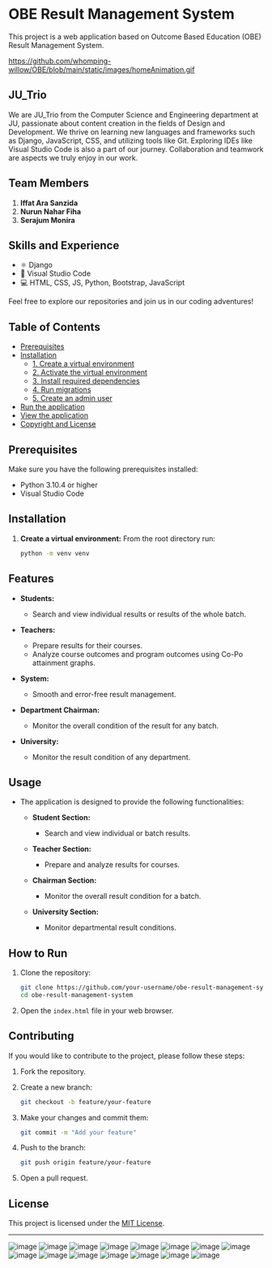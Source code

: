# OBE Result Management System

This project is a web application based on Outcome Based Education (OBE) Result Management System.

https://github.com/whomping-willow/OBE/blob/main/static/images/homeAnimation.gif

## JU_Trio
We are JU_Trio from the Computer Science and Engineering department at JU, passionate about content creation in the fields of Design and Development. We thrive on learning new languages and frameworks such as Django, JavaScript, CSS, and utilizing tools like Git. Exploring IDEs like Visual Studio Code is also a part of our journey. Collaboration and teamwork are aspects we truly enjoy in our work.

## Team Members
1. **Iffat Ara Sanzida**
2. **Nurun Nahar Fiha**
3. **Serajum Monira**

## Skills and Experience
- ⚛ Django
- 📱 Visual Studio Code
- 💻 HTML, CSS, JS, Python, Bootstrap, JavaScript

Feel free to explore our repositories and join us in our coding adventures!



## Table of Contents
- [Prerequisites](#prerequisites)
- [Installation](#installation)
  - [1. Create a virtual environment](#1-create-a-virtual-environment)
  - [2. Activate the virtual environment](#2-activate-the-virtual-environment)
  - [3. Install required dependencies](#3-install-required-dependencies)
  - [4. Run migrations](#4-run-migrations)
  - [5. Create an admin user](#5-create-an-admin-user)
- [Run the application](#run-the-application)
- [View the application](#view-the-application)
- [Copyright and License](#copyright-and-license)

## Prerequisites
Make sure you have the following prerequisites installed:
- Python 3.10.4 or higher
- Visual Studio Code

## Installation
1. **Create a virtual environment:**
   From the root directory run:
   ```bash
   python -m venv venv

## Features

- **Students:**
  - Search and view individual results or results of the whole batch.

- **Teachers:**
  - Prepare results for their courses.
  - Analyze course outcomes and program outcomes using Co-Po attainment graphs.

- **System:**
  - Smooth and error-free result management.

- **Department Chairman:**
  - Monitor the overall condition of the result for any batch.

- **University:**
  - Monitor the result condition of any department.
  

## Usage

- The application is designed to provide the following functionalities:

  - **Student Section:**
    - Search and view individual or batch results.

  - **Teacher Section:**
    - Prepare and analyze results for courses.

  - **Chairman Section:**
    - Monitor the overall result condition for a batch.

  - **University Section:**
    - Monitor departmental result conditions.

## How to Run

1. Clone the repository:

    ```bash
    git clone https://github.com/your-username/obe-result-management-system.git
    cd obe-result-management-system
    ```

2. Open the `index.html` file in your web browser.

## Contributing

If you would like to contribute to the project, please follow these steps:

1. Fork the repository.

2. Create a new branch:

    ```bash
    git checkout -b feature/your-feature
    ```

3. Make your changes and commit them:

    ```bash
    git commit -m "Add your feature"
    ```

4. Push to the branch:

    ```bash
    git push origin feature/your-feature
    ```

5. Open a pull request.

## License

This project is licensed under the [MIT License](LICENSE).

---

![image](https://github.com/whomping-willow/OBE/assets/51289468/332d5190-f63d-45bf-ab4b-68cf2c13b4c6)
![image](https://github.com/whomping-willow/OBE/assets/51289468/580a508f-a0fb-407a-8728-25f8fd72fb70)
![image](https://github.com/whomping-willow/OBE/assets/51289468/c86b2725-d167-433b-accd-1b27d4ec39d6)
![image](https://github.com/whomping-willow/OBE/assets/51289468/042e635f-65d6-47d7-acec-902c512cd6e8)
![image](https://github.com/whomping-willow/OBE/assets/51289468/b2234a06-2960-4edc-9c62-7f3747585749)
![image](https://github.com/whomping-willow/OBE/assets/51289468/3c7f964a-5f42-450e-912a-0d274bca4604)
![image](https://github.com/whomping-willow/OBE/assets/51289468/8a986297-7800-4339-9fcb-118519a598d4)
![image](https://github.com/whomping-willow/OBE/assets/51289468/0236d46d-3c61-420d-83f3-ac03e513047d)
![image](https://github.com/whomping-willow/OBE/assets/51289468/37c55ac4-45fc-45d1-8ce0-2844f55af453)
![image](https://github.com/whomping-willow/OBE/assets/51289468/022a67ad-9ba8-4ffb-84f9-d7026037fd00)
![image](https://github.com/whomping-willow/OBE/assets/51289468/0e058ed9-95d8-477f-9b8f-e66185b0b51a)
![image](https://github.com/whomping-willow/OBE/assets/51289468/e66ec06d-cad5-4dbb-981d-a323be5b88ec)
![image](https://github.com/whomping-willow/OBE/assets/51289468/a12fe022-a6ad-4fc8-b3b9-fbd399aa9332)
![image](https://github.com/whomping-willow/OBE/assets/51289468/e5ba0320-0b51-48d1-9f84-93250e14c157)
![image](https://github.com/whomping-willow/OBE/assets/51289468/3ec394e7-9139-4d13-915b-66ff9de1a2eb)











